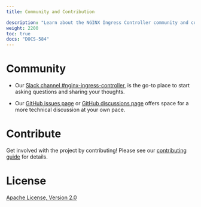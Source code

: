 ```yaml
---
title: Community and Contribution

description: "Learn about the NGINX Ingress Controller community and contribute to the project."
weight: 2200
toc: true
docs: "DOCS-584"
---
```



# Community

- Our [Slack channel #nginx-ingress-controller](https://nginxcommunity.slack.com/channels/nginx-ingress-controller), is the go-to place to start asking questions and sharing your thoughts.

- Our [GitHub issues page](https://github.com/nginxinc/kubernetes-ingress/issues) or [GitHub discussions page](https://github.com/nginxinc/kubernetes-ingress/discussions) offers space for a more technical discussion at your own pace.

# Contribute

Get involved with the project by contributing! Please see our [contributing guide](https://github.com/nginxinc/kubernetes-ingress/blob/main/CONTRIBUTING.md) for details.

# License

[Apache License, Version 2.0](https://github.com/nginxinc/kubernetes-ingress/blob/main/LICENSE)
